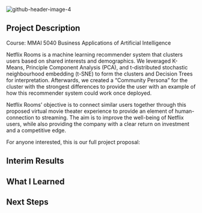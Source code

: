 ![github-header-image-4](https://user-images.githubusercontent.com/96799559/169620952-bff4c7e2-f40b-45b3-b4e5-6aa54ae49b82.png)



## Project Description 
Course: MMAI 5040 Business Applications of Artificial Intelligence 

Netflix Rooms is a machine learning recommender system that clusters users based on shared interests and demographics. We leveraged K-Means, Principle Component Analysis (PCA), and t-distributed stochastic neighbourhood embedding (t-SNE) to form the clusters and Decision Trees for interpretation. Afterwards, we created a “Community Persona” for the cluster with the strongest differences to provide the user with an example of how this recommender system could work once deployed. 

Netflix Rooms’ objective is to connect similar users together through this proposed virtual movie theater experience to provide an element of human-connection to streaming. The aim is to improve the well-being of Netflix users, while also providing the company with a clear return on investment and a competitive edge. 

For anyone interested, this is our full project proposal: 

## Interim Results 


## What I Learned 


## Next Steps 
